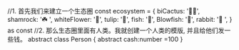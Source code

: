 //1. 首先我们来建立一个生态圈
const ecosystem = {
  biCactus: '🌵🌵',
  shamrock: '☘️ ',
  whiteFlower: '🌸',
  tulip: '🌷',
  fish: '🐠',
  Blowfish: '🐡',
  rabbit: '🐰 ',
} as const
//2. 那么生态圈里面有人类。我就创建一个人类的模版, 并且给他们发一些钱。
abstract class Person {  abstract cash:number =100 }
